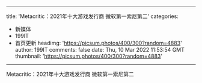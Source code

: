 
---
title: 'Metacritic：2021年十大游戏发行商 微软第一索尼第二'
categories: 
 - 新媒体
 - 199IT
 - 首页更新
headimg: 'https://picsum.photos/400/300?random=4883'
author: 199IT
comments: false
date: Thu, 10 Mar 2022 11:53:54 GMT
thumbnail: 'https://picsum.photos/400/300?random=4883'
---

<div>   
Metacritic：2021年十大游戏发行商 微软第一索尼第二  
</div>
            